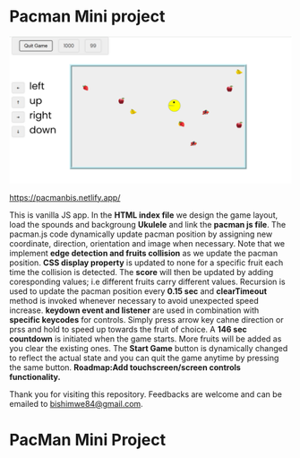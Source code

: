 # Pacman Mini project

![alt text](pacman.png)

https://pacmanbis.netlify.app/

This is vanilla JS app. In the **HTML index file** we design the game layout, load the spounds and backgroung **Ukulele** and link the **pacman js file**. The pacman.js code dynamically update pacman position by assigning new coordinate, direction, orientation and image when necessary. Note that we implement **edge detection and fruits collision** as we update the pacman position. **CSS display property** is updated to none for a specific fruit each time the collision is detected. The **score** will then be updated by adding coresponding values; i.e different fruits carry different values. Recursion is used to update the pacman position every **0.15 sec** and **clearTimeout** method is invoked whenever necessary to avoid unexpected speed increase. **keydown event and listener** are used in combination with **specific keycodes** for controls. Simply press arrow key cahne direction or prss and hold to speed up towards the fruit of choice. A **146 sec countdown** is initiated when the game starts. More fruits will be added as you clear the existing ones. The **Start Game** button is dynamically changed to reflect the actual state and you can quit the game anytime by pressing the same button.
**Roadmap:Add touchscreen/screen controls functionality.**

Thank you for visiting this repository. Feedbacks are welcome and can be emailed to bishimwe84@gmail.com.

# PacMan Mini Project
